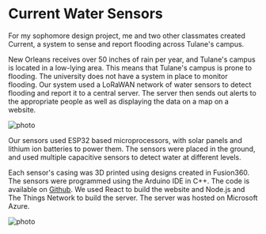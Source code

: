 # Current Water Sensors

For my sophomore design project, me and two other classmates created Current, a system to sense and report flooding across Tulane's campus.

New Orleans receives over 50 inches of rain per year, and Tulane's campus is located in a low-lying area. This means that Tulane's campus is prone to flooding. The university does not have a system in place to monitor flooding. Our system used a LoRaWAN network of water sensors to detect flooding and report it to a central server. The server then sends out alerts to the appropriate people as well as displaying the data on a map on a website.

![photo](https://github.com/xpsKING/portfolio/raw/master/src/Content/markdown/images/currentscreenshot.jpeg)

Our sensors used ESP32 based microprocessors, with solar panels and lithium ion batteries to power them. The sensors were placed in the ground, and used multiple capacitive sensors to detect water at different levels. 

Each sensor's casing was 3D printed using designs created in Fusion360. The sensors were programmed using the Arduino IDE in C++. The code is available on [Github](). We used React to build the website and Node.js and The Things Network to build the server. The server was hosted on Microsoft Azure.

![photo](https://github.com/xpsKING/portfolio/raw/master/src/Content/markdown/images/updatedwatersensor.png)